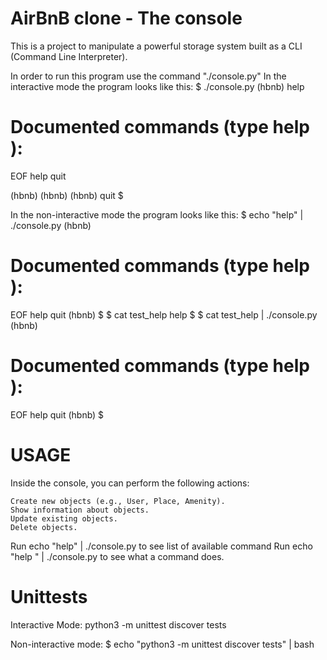 AirBnB clone - The console
=============================

This is a project to manipulate a powerful storage system built as a CLI (Command Line Interpreter). 

In order to run this program use the command "./console.py"
In the interactive mode the program looks like this:
$ ./console.py
(hbnb) help

Documented commands (type help <topic>):
========================================
EOF  help  quit

(hbnb) 
(hbnb) 
(hbnb) quit
$

In the non-interactive mode the program looks like this:
$ echo "help" | ./console.py
(hbnb)

Documented commands (type help <topic>):
========================================
EOF  help  quit
(hbnb) 
$
$ cat test_help
help
$
$ cat test_help | ./console.py
(hbnb)

Documented commands (type help <topic>):
========================================
EOF  help  quit
(hbnb) 
$

USAGE
========================================================
Inside the console, you can perform the following actions:

    Create new objects (e.g., User, Place, Amenity).
    Show information about objects.
    Update existing objects.
    Delete objects.

Run echo "help" | ./console.py to see list of available command
Run echo "help <command>" | ./console.py to see what a command does.

Unittests
====================
Interactive Mode:
python3 -m unittest discover tests

Non-interactive mode:
$ echo "python3 -m unittest discover tests" | bash
